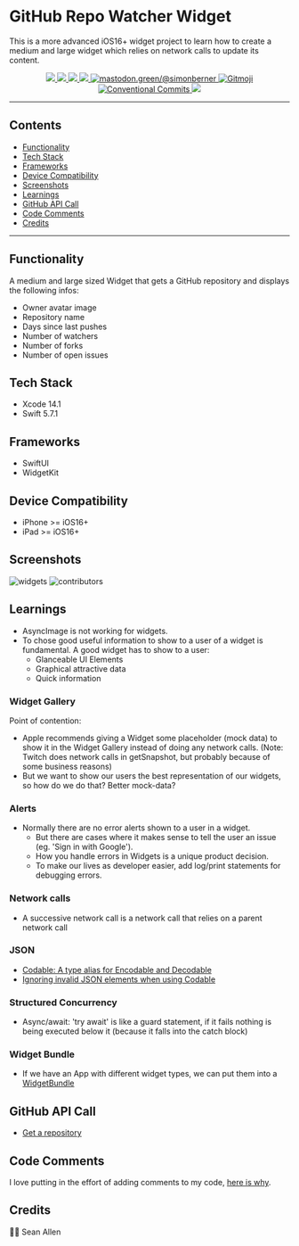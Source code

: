 # GitHub Repo Watcher Widget

This is a more advanced iOS16+ widget project to learn how to create a medium and large widget which relies on network calls to update its content.

<p align="center">
    <a href="https://en.wikipedia.org/wiki/IOS">
        <img src="https://img.shields.io/badge/iOS-16+-blue.svg?style=for-the-badge" />
    </a>
    <a href="https://www.swift.org/">
        <img src="https://img.shields.io/badge/Swift-5.7.1-brightgreen.svg?style=for-the-badge&logo=swift" />
    </a>
    <a href="https://developer.apple.com/xcode/swiftui">
        <img src="https://img.shields.io/badge/SwiftUI-blue.svg?style=for-the-badge&logo=swift&logoColor=black" />
    </a>
    <a href="https://developer.apple.com/xcode">
        <img src="https://img.shields.io/badge/Xcode-14.1-blue.svg?style=for-the-badge" />
    </a>
    <a href="https://mastodon.green/@simonberner">
        <img src="https://img.shields.io/badge/Contact-@simonberner-orange?style=for-the-badge" alt="mastodon.green/@simonberner" />
    </a>
    <a href="https://gitmoji.dev">
        <img src="https://img.shields.io/badge/gitmoji-%20😜%20😍-FFDD67.svg?style=for-the-badge" alt="Gitmoji">
    </a>
    <a href="https://github.com/conventional-commits/conventionalcommits.org">
        <img src="https://img.shields.io/badge/Conventional%20Commits-📝-lightgrey.svg?style=for-the-badge" alt="Conventional Commits">
    </a>
    <a href="https://opensource.org/licenses/MIT">
        <img src="https://img.shields.io/badge/license-MIT-black.svg?style=for-the-badge" />
    </a>
</p>

---

## Contents
* [Functionality](#functionality)
* [Tech Stack](#tech-stack)
* [Frameworks](#frameworks)
* [Device Compatibility](#device-compatibility)
* [Screenshots](#screenshots)
* [Learnings](#learnings)
* [GitHub API Call](#gitHub-api-call)
* [Code Comments](#code-comments)
* [Credits](#credits)

---

## Functionality
A medium and large sized Widget that gets a GitHub repository and displays the following infos:
- Owner avatar image
- Repository name
- Days since last pushes
- Number of watchers
- Number of forks
- Number of open issues

## Tech Stack
- Xcode 14.1
- Swift 5.7.1

## Frameworks
- SwiftUI
- WidgetKit

## Device Compatibility
- iPhone >= iOS16+
- iPad >= iOS16+

## Screenshots

![widgets](widgets.png)
![contributors](contributor-widget.png)

## Learnings
- AsyncImage is not working for widgets.
- To chose good useful information to show to a user of a widget is fundamental. A good widget has to show to a user:
    - Glanceable UI Elements
    - Graphical attractive data
    - Quick information
### Widget Gallery
Point of contention:
- Apple recommends giving a Widget some placeholder (mock data) to show it in the Widget Gallery instead of doing any network calls.
(Note: Twitch does network calls in getSnapshot, but probably because of some business reasons)
- But we want to show our users the best representation of our widgets, so how do we do that? Better mock-data?
### Alerts
- Normally there are no error alerts shown to a user in a widget.
    - But there are cases where it makes sense to tell the user an issue (eg. 'Sign in with Google').
    - How you handle errors in Widgets is a unique product decision.
    - To make our lives as developer easier, add log/print statements for debugging errors.
### Network calls
- A successive network call is a network call that relies on a parent network call
### JSON
- [Codable: A type alias for Encodable and Decodable](https://www.swiftbysundell.com/basics/codable/)
- [Ignoring invalid JSON elements when using Codable](https://www.swiftbysundell.com/articles/ignoring-invalid-json-elements-codable/)
### Structured Concurrency
- Async/await: 'try await' is like a guard statement, if it fails nothing is being executed below it (because it falls into the catch block)
### Widget Bundle
- If we have an App with different widget types, we can put them into a [WidgetBundle](https://developer.apple.com/documentation/swiftui/widgetbundle)
    
## GitHub API Call
- [Get a repository](https://docs.github.com/en/rest/repos/repos#get-a-repository)

## Code Comments
I love putting in the effort of adding comments to my code, [here is why](https://www.youtube.com/watch?v=1NEa-OcsTow).

## Credits
🙏🏽 Sean Allen

